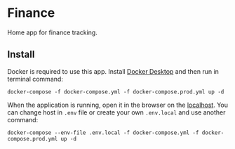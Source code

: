 # Finance

Home app for finance tracking.

## Install

Docker is required to use this app. Install [Docker Desktop](https://www.docker.com/products/docker-desktop) 
and then run in terminal command:
```
docker-compose -f docker-compose.yml -f docker-compose.prod.yml up -d
```
When the application is running, open it in the browser on the [localhost](http://localhost).
You can change host in `.env` file or create your own `.env.local` and use another command:
```
docker-compose --env-file .env.local -f docker-compose.yml -f docker-compose.prod.yml up -d
```
